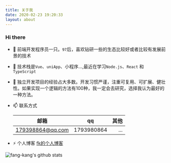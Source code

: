 ```yaml
---
title: 关于我
date: 2020-02-23 19:20:33
layout: about
---
```


### Hi there 

- 🔭 前端开发程序员一只。`97`后，喜欢钻研一些的生态比较好或者比较有发展前景的技术

- 🌱 技术栈是`Vue`、`uniApp`、小程序…,最近在学习`Node.js`、`React` 和 `TypeScript`

- 🤔 独立开发项目的经验占大多数。开发习惯严谨，注重可复用、可扩展、健壮性。如果实现一个逻辑的方法有100种，我一定会去研究，选择我认为最好的一种方法。

- 📫 联系方式
	
	| 邮箱             | qq         | 其他 |
	| ---------------- | ---------- | ---: |
	| 179398864@qq.com | 1793980864 |  ... |

- ⚡ 个人博客 [fk的个人博客](http://fang-kang.gitee.io/blog)

![fang-kang's github stats](https://github-readme-stats.vercel.app/api?username=fang-kang&show_icons=true)

